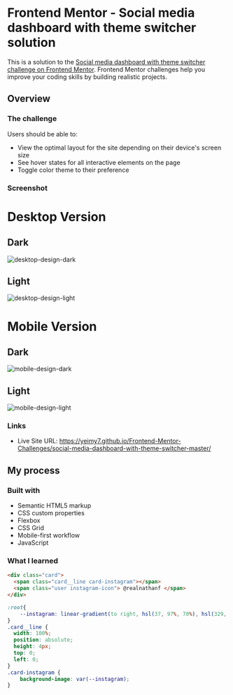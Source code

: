 # Frontend Mentor - Social media dashboard with theme switcher solution

This is a solution to the [Social media dashboard with theme switcher challenge on Frontend Mentor](https://www.frontendmentor.io/challenges/social-media-dashboard-with-theme-switcher-6oY8ozp_H). Frontend Mentor challenges help you improve your coding skills by building realistic projects.

## Overview

### The challenge

Users should be able to:

- View the optimal layout for the site depending on their device's screen size
- See hover states for all interactive elements on the page
- Toggle color theme to their preference

### Screenshot

# Desktop Version

## Dark

![desktop-design-dark](https://raw.githubusercontent.com/Yeimy7/Frontend-Mentor-Challenges/master/social-media-dashboard-with-theme-switcher-master/images/desktop-dark.jpg)

## Light

![desktop-design-light](https://raw.githubusercontent.com/Yeimy7/Frontend-Mentor-Challenges/master/social-media-dashboard-with-theme-switcher-master/images/desktop-light.jpg)

# Mobile Version

## Dark

![mobile-design-dark](https://raw.githubusercontent.com/Yeimy7/Frontend-Mentor-Challenges/master/social-media-dashboard-with-theme-switcher-master/images/mobile-dark.jpg)

## Light

![mobile-design-light](https://raw.githubusercontent.com/Yeimy7/Frontend-Mentor-Challenges/master/social-media-dashboard-with-theme-switcher-master/images/mobile-light.jpg)

### Links

- Live Site URL: https://yeimy7.github.io/Frontend-Mentor-Challenges/social-media-dashboard-with-theme-switcher-master/

## My process

### Built with

- Semantic HTML5 markup
- CSS custom properties
- Flexbox
- CSS Grid
- Mobile-first workflow
- JavaScript

### What I learned

```html
<div class="card">
  <span class="card__line card-instagram"></span>
  <span class="user instagram-icon"> @realnathanf </span>
</div>
```

```css
:root{
    --instagram: linear-gradient(to right, hsl(37, 97%, 70%), hsl(329, 70%, 58%));
}
.card__line {
  width: 100%;
  position: absolute;
  height: 4px;
  top: 0;
  left: 0;
}
.card-instagram {
    background-image: var(--instagram);
}
```
